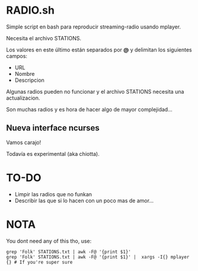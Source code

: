 # RADIO.sh


Simple script en bash para reproducir streaming-radio usando mplayer.

Necesita el archivo STATIONS.

Los valores en este último están separados por **@** y delimitan los siguientes campos:

* URL
* Nombre
* Descripcion

Algunas radios pueden no funcionar y el archivo STATIONS necesita una actualizacion.

Son muchas radios y es hora de hacer algo de mayor complejidad...

## Nueva interface ncurses

Vamos carajo!

Todavía es experimental (aka chiotta).

# TO-DO

* Limpir las radios que no funkan
* Describir las que si lo hacen con un poco mas de amor...


# NOTA

You dont need any of this tho, use:

    grep 'Folk' STATIONS.txt | awk -F@ '{print $1}' 
    grep 'Folk' STATIONS.txt | awk -F@ '{print $1}' |  xargs -I{} mplayer {} # If you're super sure
